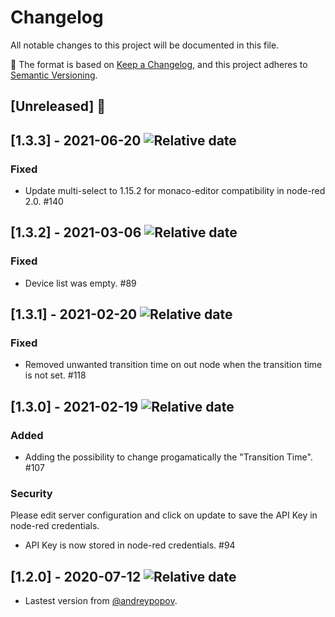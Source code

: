 # Changelog

All notable changes to this project will be documented in this file.

:memo: The format is based on [Keep a Changelog](https://keepachangelog.com/en/1.0.0/),
and this project adheres to [Semantic Versioning](https://semver.org/spec/v2.0.0.html).

## [Unreleased] :construction:

## [1.3.3] - 2021-06-20 ![Relative date](https://img.shields.io/date/1624190689?label=)
### Fixed
- Update multi-select to 1.15.2 for monaco-editor compatibility in node-red 2.0. #140

## [1.3.2] - 2021-03-06 ![Relative date](https://img.shields.io/date/1615059740?label=)
### Fixed
- Device list was empty. #89

## [1.3.1] - 2021-02-20 ![Relative date](https://img.shields.io/date/1613827429?label=)
### Fixed
- Removed unwanted transition time on out node when the transition time is not set. #118

## [1.3.0] - 2021-02-19 ![Relative date](https://img.shields.io/date/1613738128?label=)
### Added
- Adding the possibility to change progamatically the "Transition Time". #107

### Security
Please edit server configuration and click on update to save the API Key in node-red credentials.
- API Key is now stored in node-red credentials. #94

## [1.2.0] - 2020-07-12 ![Relative date](https://img.shields.io/date/1594559914?label=)
 - Lastest version from [@andreypopov](https://github.com/andreypopov).
